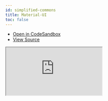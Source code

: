 ```yaml
---
id: simplified-commons
title: Material-UI
toc: false
---
```


- [Open in CodeSandbox](https://codesandbox.io/s/github/conquext/react-simplified-commons/tree/master/examples/simplified-commons)
- [View Source](https://github.com/conquext/react-simplified-commons/tree/master/examples/simplified-commons)

<iframe
  src="https://codesandbox.io/embed/github/conquext/react-simplified-commons/tree/master/examples/simplified-commons?autoresize=1&fontsize=14&theme=dark"
  title="conquext/react-simplified-commons: simplified-commons"
  sandbox="allow-forms allow-modals allow-popups allow-presentation allow-same-origin allow-scripts"
  style={{
    width: '100%',
    height: '80vh',
    border: '0',
    borderRadius: 8,
    overflow: 'hidden',
    position: 'static',
    zIndex: 0,
  }}
></iframe>
